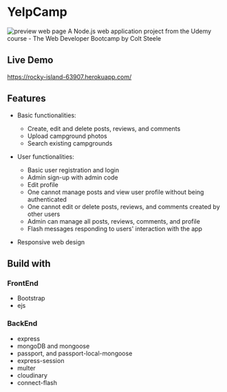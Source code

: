 # YelpCamp
![preview web page](https://res.cloudinary.com/fjradi/image/upload/v1554350952/Screenshot_from_2019-04-04_11-07-57.png)
A Node.js web application project from the Udemy course - The Web Developer Bootcamp by Colt Steele

## Live Demo
https://rocky-island-63907.herokuapp.com/

## Features
- Basic functionalities:
  - Create, edit and delete posts, reviews, and comments
  - Upload campground photos
  - Search existing campgrounds
  
- User functionalities:
  - Basic user registration and login
  - Admin sign-up with admin code
  - Edit profile  
  - One cannot manage posts and view user profile without being authenticated
  - One cannot edit or delete posts, reviews, and comments created by other users 
  - Admin can manage all posts, reviews, comments, and profile
  - Flash messages responding to users' interaction with the app

- Responsive web design

## Build with
### FrontEnd
  - Bootstrap 
  - ejs

### BackEnd
  - express
  - mongoDB and mongoose
  - passport, and passport-local-mongoose
  - express-session
  - multer
  - cloudinary
  - connect-flash
